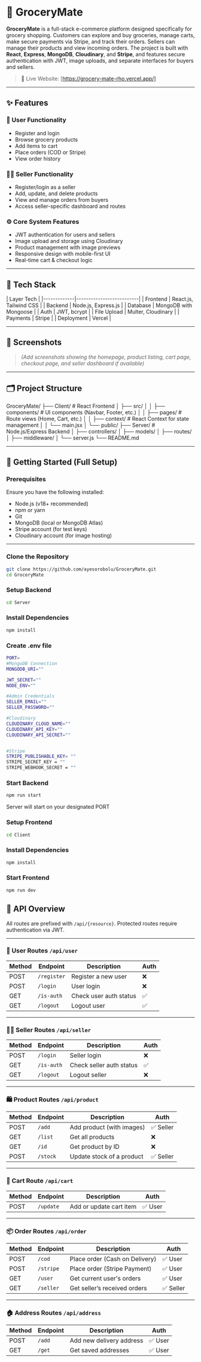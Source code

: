 # 🛒 GroceryMate

**GroceryMate** is a full-stack e-commerce platform designed specifically for grocery shopping. Customers can explore and buy groceries, manage carts, make secure payments via Stripe, and track their orders. Sellers can manage their products and view incoming orders. The project is built with **React**, **Express**, **MongoDB**, **Cloudinary**, and **Stripe**, and features secure authentication with JWT, image uploads, and separate interfaces for buyers and sellers.

> 🔗 Live Website: [https://grocery-mate-rho.vercel.app/]


---

## ✨ Features

### 🛒 User Functionality
- Register and login
- Browse grocery products
- Add items to cart
- Place orders (COD or Stripe)
- View order history

### 🧑‍💼 Seller Functionality
- Register/login as a seller
- Add, update, and delete products
- View and manage orders from buyers
- Access seller-specific dashboard and routes

### ⚙️ Core System Features
- JWT authentication for users and sellers
- Image upload and storage using Cloudinary
- Product management with image previews
- Responsive design with mobile-first UI
- Real-time cart & checkout logic

---

## 🧰 Tech Stack

| Layer         Tech                     |
|-------------|--------------------------|
| Frontend    | React.js, Tailwind CSS   |
| Backend     | Node.js, Express.js      |
| Database    | MongoDB with Mongoose    |
| Auth        | JWT, bcrypt              |
| File Upload | Multer, Cloudinary       |
| Payments    | Stripe                   |
| Deployment  | Vercel                   |

---

## 📸 Screenshots

> _(Add screenshots showing the homepage, product listing, cart page, checkout page, and seller dashboard if available)_

---

## 🗂️ Project Structure
GroceryMate/
├── Client/                 # React Frontend
│   ├── src/
│   │   ├── components/     # UI components (Navbar, Footer, etc.)
│   │   ├── pages/          # Route views (Home, Cart, etc.)
│   │   ├── context/        # React Context for state management
│   │   └── main.jsx
│   └── public/
├── Server/                 # Node.js/Express Backend
│   ├── controllers/
│   ├── models/
│   ├── routes/
│   ├── middleware/
│   └── server.js
└── README.md

---

## 🚀 Getting Started (Full Setup)

###  Prerequisites

Ensure you have the following installed:

- Node.js (v18+ recommended)
- npm or yarn
- Git
- MongoDB (local or MongoDB Atlas)
- Stripe account (for test keys)
- Cloudinary account (for image hosting)

---

### Clone the Repository
```bash
git clone https://github.com/ayesorobolu/GroceryMate.git
cd GroceryMate
```

### Setup Backend

```bash
cd Server
```

### Install Dependencies
```bash
npm install
```

### Create .env file
``` bash
PORT=
#MongoDB Connection
MONGODB_URI=""

JWT_SECRET=""
NODE_ENV=""

#Admin Credentials
SELLER_EMAIL=""
SELLER_PASSWORD=""

#Cloudinary
CLOUDINARY_CLOUD_NAME=""
CLOUDINARY_API_KEY=""
CLOUDINARY_API_SECRET=""


#Stripe
STRIPE_PUBLISHABLE_KEY= ""
STRIPE_SECRET_KEY = ""
STRIPE_WEBHOOK_SECRET = ""
```

### Start Backend
``` bash
npm run start
```
Server will start on your designated PORT

### Setup Frontend
``` bash
cd Client
```

### Install Dependencies
```bash
npm install
```

### Start Frontend
``` bash
npm run dev
```

## 🧪 API Overview

All routes are prefixed with `/api/{resource}`. Protected routes require authentication via JWT.

---

### 👤 User Routes `/api/user`

| Method | Endpoint      | Description                | Auth |
|--------|---------------|----------------------------|------|
| POST   | `/register`   | Register a new user        | ❌   |
| POST   | `/login`      | User login                 | ❌   |
| GET    | `/is-auth`    | Check user auth status     | ✅   |
| GET    | `/logout`     | Logout user                | ✅   |

---

### 🧑‍💼 Seller Routes `/api/seller`

| Method | Endpoint      | Description                  | Auth |
|--------|---------------|------------------------------|------|
| POST   | `/login`      | Seller login                 | ❌   |
| GET    | `/is-auth`    | Check seller auth status     | ✅   |
| GET    | `/logout`     | Logout seller                | ❌   |

---

### 🛍 Product Routes `/api/product`

| Method | Endpoint     | Description                         | Auth |
|--------|--------------|-------------------------------------|------|
| POST   | `/add`       | Add product (with images)           | ✅ Seller |
| GET    | `/list`      | Get all products                    | ❌   |
| GET    | `/id`        | Get product by ID                   | ❌   |
| POST   | `/stock`     | Update stock of a product           | ✅ Seller |

---

### 🛒 Cart Route `/api/cart`

| Method | Endpoint     | Description             | Auth |
|--------|--------------|-------------------------|------|
| POST   | `/update`    | Add or update cart item | ✅ User |

---

### 📦 Order Routes `/api/order`

| Method | Endpoint     | Description                      | Auth |
|--------|--------------|----------------------------------|------|
| POST   | `/cod`       | Place order (Cash on Delivery)   | ✅ User |
| POST   | `/stripe`    | Place order (Stripe Payment)     | ✅ User |
| GET    | `/user`      | Get current user's orders        | ✅ User |
| GET    | `/seller`    | Get seller’s received orders     | ✅ Seller |

---

### 🏠 Address Routes `/api/address`

| Method | Endpoint     | Description               | Auth |
|--------|--------------|---------------------------|------|
| POST   | `/add`       | Add new delivery address   | ✅ User |
| GET    | `/get`       | Get saved addresses        | ✅ User |


